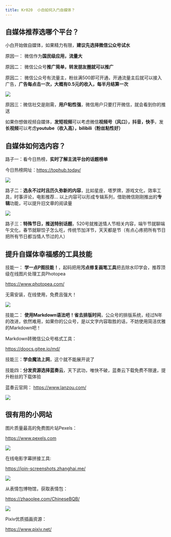 ```yaml
---
title: Kr020  小白如何入门自媒体？
---
```



## 自媒体推荐选哪个平台？

小白开始做自媒体，如果精力有限，**建议先选择微信公众号试水**

原因一： 微信作为**国民级应用，流量大**

原因二： 微信公众号**推广简单，转发朋友圈就可以推广**

原因二： 微信公众号有流量主，粉丝满500即可开通，开通流量主后就可以接入广告，**广告每点击一次，大概有0.5元的收入，每半月结算一次**

![](https://www.v2fy.com/kr20/kr20-001.png)

原因三：微信社交是刚需，**用户粘性强**，微信用户只要打开微信，就会看到你的推送


如果你想做视频自媒体，**发短视频**可以考虑微信**视频号（风口），抖音，快手**，发**长视频**可以考虑**youtube（收入高），bilibili（粉丝粘性好）**


## 自媒体如何选内容？

路子一：看今日热榜，**实时了解主流平台的话题榜单**

今日热榜网址：https://tophub.today/

![](https://www.v2fy.com/kr20/kr20-fireshot.png)

路子二：**选永不过时且历久弥新的内容**，比如星座，塔罗牌，游戏文化，效率工具，时事评论，电影推荐... 以上内容可以形成专辑系列，借助微信刚刚推出的**专辑**功能，可以提升旧文章的阅读量

![](https://www.v2fy.com/kr20/kr20-004.png)

路子三：**特殊节日，推送特别话题**，520号就推送情人节相关内容，端午节就聊端午文化，春节就聊饺子怎么吃，传统节加洋节，天天都是节（有点心疼把所有节日把所有节日都当情人节过的人）



## 提升自媒体幸福感的工具技能


技能一： **学一点P图技能！**，起码把用**污点修复画笔工具**把去除水印学会，推荐顶级在线图片处理工具Photopea

https://www.photopea.com/


无需安装，在线使用，免费且强大！

![](https://v2fy.com/asset/001-photopea/73322304-8b165d80-427f-11ea-85d3-71a05a73af6c.gif)

技能二： **使用Markdown语法吧！省去排版时间**，公众号的排版系统，经过N年的改进，依然难用，如果你的公众号，是以文字内容取胜的话，不妨使用简洁优雅的Markdown吧！

Markdown转微信公众号格式工具：

https://doocs.gitee.io/md/



技能三：**学会魔法上网**，这个就不能展开说了

技能四：**分发资源选择蓝奏云**，天下武功，唯快不破，蓝奏云下载免费不限速，提升粉丝的下载体验

蓝奏云官网：
https://www.lanzou.com/

![](https://www.v2fy.com/kr20/kr20-005.png)

## 很有用的小网站

图片质量最高的免费图片站Pexels：

https://www.pexels.com

![](https://www.v2fy.com/kr20/kr20-008.png)

在线电影字幕拼接工具:

https://join-screenshots.zhanghai.me/

![](https://www.v2fy.com/asset/013-join-screenshots/jietu.gif)

从表情包博物馆，获取表情包：

https://zhaoolee.com/ChineseBQB/


![](https://www.v2fy.com/kr20/kr12-009.png)


Pixiv优质插画资源：

https://www.pixiv.net/

